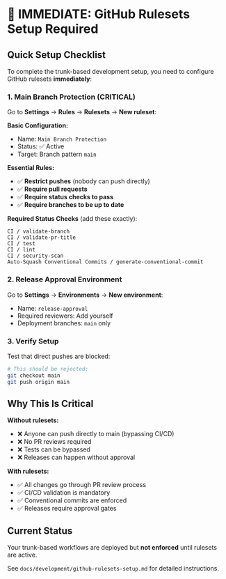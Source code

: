 # 🚨 IMMEDIATE: GitHub Rulesets Setup Required

## Quick Setup Checklist

To complete the trunk-based development setup, you need to configure GitHub rulesets **immediately**:

### 1. Main Branch Protection (CRITICAL)

Go to **Settings** → **Rules** → **Rulesets** → **New ruleset**:

**Basic Configuration:**
- Name: `Main Branch Protection`
- Status: ✅ Active
- Target: Branch pattern `main`

**Essential Rules:**
- ✅ **Restrict pushes** (nobody can push directly)
- ✅ **Require pull requests** 
- ✅ **Require status checks to pass**
- ✅ **Require branches to be up to date**

**Required Status Checks** (add these exactly):
```
CI / validate-branch
CI / validate-pr-title
CI / test
CI / lint
CI / security-scan
Auto-Squash Conventional Commits / generate-conventional-commit
```

### 2. Release Approval Environment

Go to **Settings** → **Environments** → **New environment**:

- Name: `release-approval`
- Required reviewers: Add yourself
- Deployment branches: `main` only

### 3. Verify Setup

Test that direct pushes are blocked:
```bash
# This should be rejected:
git checkout main
git push origin main
```

## Why This Is Critical

**Without rulesets:**
- ❌ Anyone can push directly to main (bypassing CI/CD)
- ❌ No PR reviews required 
- ❌ Tests can be bypassed
- ❌ Releases can happen without approval

**With rulesets:**
- ✅ All changes go through PR review process
- ✅ CI/CD validation is mandatory
- ✅ Conventional commits are enforced
- ✅ Releases require approval gates

## Current Status

Your trunk-based workflows are deployed but **not enforced** until rulesets are active.

See `docs/development/github-rulesets-setup.md` for detailed instructions.